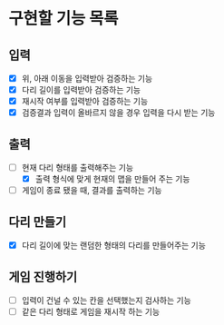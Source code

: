 # 구현할 기능 목록

## 입력

- [x] 위, 아래 이동을 입력받아 검증하는 기능
- [x] 다리 길이를 입력받아 검증하는 기능
- [x] 재시작 여부를 입력받아 검증하는 기능
- [x] 검증결과 입력이 올바르지 않을 경우 입력을 다시 받는 기능

## 출력

- [ ] 현재 다리 형태를 출력해주는 기능
  - [x] 출력 형식에 맞게 현재의 맵을 만들어 주는 기능
- [ ] 게임이 종료 됐을 때, 결과를 출력하는 기능

## 다리 만들기

- [x] 다리 길이에 맞는 랜덤한 형태의 다리를 만들어주는 기능

## 게임 진행하기

- [ ] 입력이 건널 수 있는 칸을 선택했는지 검사하는 기능
- [ ] 같은 다리 형태로 게임을 재시작 하는 기능